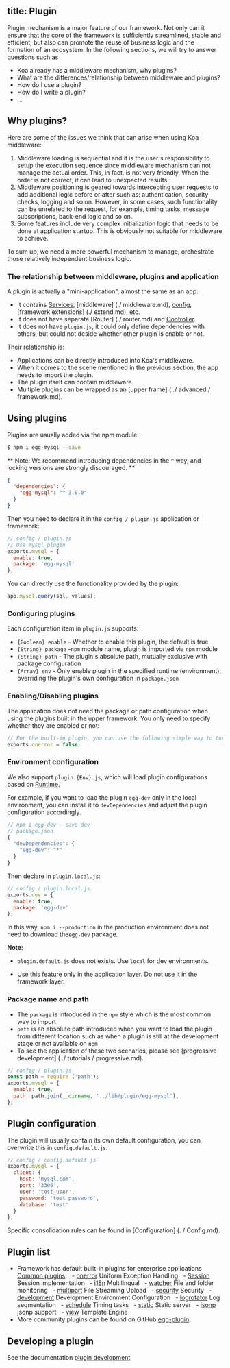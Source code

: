 title: Plugin
---

Plugin mechanism is a major feature of our framework. Not only can it ensure that the core of the framework is sufficiently streamlined, stable and efficient, but also can promote the reuse of business logic and the formation of an ecosystem. In the following sections, we will try to answer questions such as

* Koa already has a middleware mechanism, why plugins?
* What are the differences/relationship between middleware and plugins?
* How do I use a plugin?
* How do I write a plugin?
* ...

## Why plugins?

Here are some of the issues we think that can arise when using Koa middleware:

1.  Middleware loading is sequential and it is the user's responsibility to setup the execution sequence since middleware mechanism can not manage the actual order. This, in fact, is not very friendly.
    When the order is not correct, it can lead to unexpected results.
2.  Middleware positioning is geared towards intercepting user requests to add additional logic before or after such as: authentication, security checks, logging and so on. However, in some cases, such functionality can be unrelated to the request, for example, timing tasks, message subscriptions, back-end logic and so on.
3.  Some features include very complex initialization logic that needs to be done at application startup. This is obviously not suitable for middleware to achieve.

To sum up, we need a more powerful mechanism to manage, orchestrate those relatively independent business logic.

### The relationship between middleware, plugins and application

A plugin is actually a "mini-application", almost the same as an app:

* It contains [Services](./service.md), [middleware] (./ middleware.md), [config](./config.md), [framework extensions] (./ extend.md), etc.
* It does not have separate [Router] (./ router.md) and [Controller](./controller.md).
* It does not have `plugin.js`, it could only define dependencies with others, but could not deside whether other plugin is enable or not.


Their relationship is:

* Applications can be directly introduced into Koa's middleware.
* When it comes to the scene mentioned in the previous section, the app needs to import the plugin.
* The plugin itself can contain middleware.
* Multiple plugins can be wrapped as an [upper frame] (../ advanced / framework.md).

## Using plugins

Plugins are usually added via the npm module:

```bash
$ npm i egg-mysql --save
```

** Note: We recommend introducing dependencies in the `^` way, and locking versions are strongly discouraged. **

```json
{
  "dependencies": {
    "egg-mysql": "^ 3.0.0"
  }
}
```

Then you need to declare it in the `config / plugin.js` application or framework:

```js
// config / plugin.js
// Use mysql plugin
exports.mysql = {
  enable: true,
  package: 'egg-mysql'
};
```

You can directly use the functionality provided by the plugin:

```js
app.mysql.query(sql, values);
```

### Configuring plugins

Each configuration item in `plugin.js` supports:

* `{Boolean} enable` - Whether to enable this plugin, the default is true
* `{String} package` -`npm` module name, plugin is imported via `npm` module
* `{String} path` - The plugin's absolute path, mutually exclusive with package configuration
* `{Array} env` - Only enable plugin in the specified runtime (environment), overriding the plugin's own configuration in `package.json`

### Enabling/Disabling plugins

The application does not need the package or path configuration when using the plugins built in the upper framework. You only need to specify whether they are enabled or not:

```js
// For the built-in plugin, you can use the following simple way to turn on or off
exports.onerror = false;
```

### Environment configuration

We also support `plugin.{Env}.js`, which will load plugin configurations based on [Runtime](../basics/env.md).

For example, if you want to load the plugin `egg-dev` only in the local environment, you can install it to `devDependencies` and adjust the plugin configuration accordingly.

```js
// npm i egg-dev --save-dev
// package.json
{
  "devDependencies": {
    "egg-dev": "*"
  }
}
```

Then declare in `plugin.local.js`:

```js
// config / plugin.local.js
exports.dev = {
  enable: true,
  package: 'egg-dev'
};
```

In this way, `npm i --production` in the production environment does not need to download the`egg-dev` package.

**Note:**

* `plugin.default.js` does not exists. Use `local` for dev environments.

* Use this feature only in the application layer. Do not use it in the framework layer.

### Package name and path

* The `package` is introduced in the `npm` style which is the most common way to import
* `path` is an absolute path introduced when you want to load the plugin from different location such as when a plugin is still at the development stage or not available on `npm`
* To see the application of these two scenarios, please see [progressive development] (../ tutorials / progressive.md).

```js
// config / plugin.js
const path = require ('path');
exports.mysql = {
  enable: true,
  path: path.join(__dirname, '../lib/plugin/egg-mysql'),
};
```

## Plugin configuration

The plugin will usually contain its own default configuration, you can overwrite this in `config.default.js`:

```js
// config / config.default.js
exports.mysql = {
  client: {
    host: 'mysql.com',
    port: '3306',
    user: 'test_user',
    password: 'test_password',
    database: 'test'
  }
};
```

Specific consolidation rules can be found in [Configuration] (. / Config.md).

## Plugin list

* Framework has default built-in plugins for enterprise applications [Common plugins](https://eggjs.org/zh-cn/plugins/):
    - [onerror](https://github.com/eggjs/egg-onerror) Uniform Exception Handling
    - [Session](https://github.com/eggjs/egg-session) Session implementation
    - [i18n](https://github.com/eggjs/egg-i18n) Multilingual
    - [watcher](https://github.com/eggjs/egg-watcher) File and folder monitoring
    - [multipart](https://github.com/eggjs/egg-multipart) File Streaming Upload
    - [security](https://github.com/eggjs/egg-security) Security
    - [development](https://github.com/eggjs/egg-development) Development Environment Configuration
    - [logrotator](https://github.com/eggjs/egg-logrotator) Log segmentation
    - [schedule](https://github.com/eggjs/egg-schedule) Timing tasks
    - [static](https://github.com/eggjs/egg-static) Static server
    - [jsonp](https://github.com/eggjs/egg-jsonp) jsonp support
    - [view](https://github.com/eggjs/egg-view) Template Engine
* More community plugins can be found on GitHub [egg-plugin](https://github.com/topics/egg-plugin).

## Developing a plugin

See the documentation [plugin development](../advanced/plugin.md).
